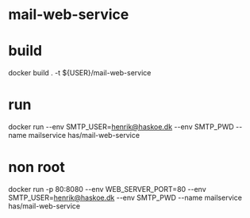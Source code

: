 # mail-web-service

# build
docker build . -t ${USER}/mail-web-service

# run
docker run --env SMTP_USER=henrik@haskoe.dk --env SMTP_PWD --name mailservice has/mail-web-service 
# non root
docker run -p 80:8080 --env WEB_SERVER_PORT=80 --env SMTP_USER=henrik@haskoe.dk --env SMTP_PWD --name mailservice has/mail-web-service
